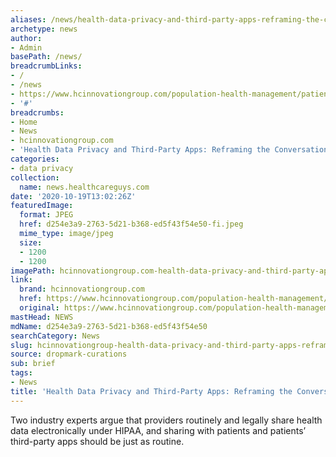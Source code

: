 ```yaml
---
aliases: /news/health-data-privacy-and-third-party-apps-reframing-the-conversation
archetype: news
author:
- Admin
basePath: /news/
breadcrumbLinks:
- /
- /news
- https://www.hcinnovationgroup.com/population-health-management/patient-engagement/article/21158201/health-data-privacy-and-thirdparty-apps-reframing-the-conversation
- '#'
breadcrumbs:
- Home
- News
- hcinnovationgroup.com
- 'Health Data Privacy and Third-Party Apps: Reframing the Conversation'
categories:
- data privacy
collection:
  name: news.healthcareguys.com
date: '2020-10-19T13:02:26Z'
featuredImage:
  format: JPEG
  href: d254e3a9-2763-5d21-b368-ed5f43f54e50-fi.jpeg
  mime_type: image/jpeg
  size:
  - 1200
  - 1200
imagePath: hcinnovationgroup.com-health-data-privacy-and-third-party-apps-reframing-the-conversation
link:
  brand: hcinnovationgroup.com
  href: https://www.hcinnovationgroup.com/population-health-management/patient-engagement/article/21158201/health-data-privacy-and-thirdparty-apps-reframing-the-conversation
  original: https://www.hcinnovationgroup.com/population-health-management/patient-engagement/article/21158201/health-data-privacy-and-thirdparty-apps-reframing-the-conversation
mastHead: NEWS
mdName: d254e3a9-2763-5d21-b368-ed5f43f54e50
searchCategory: News
slug: hcinnovationgroup-health-data-privacy-and-third-party-apps-reframing-the-conversation
source: dropmark-curations
sub: brief
tags:
- News
title: 'Health Data Privacy and Third-Party Apps: Reframing the Conversation'
---
```


Two industry experts argue that providers routinely and legally share health data electronically under HIPAA, and sharing with patients and patients’ third-party apps should be just as routine.